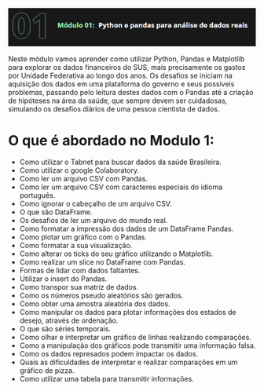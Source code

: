 <img src="https://github.com/iplusl/Bootcamp_Data_Science/blob/main/Modulo1/imagens/modulo1.png">

Neste módulo vamos aprender como utilizar Python, Pandas e Matplotlib para explorar os dados financeiros do SUS, mais precisamente os gastos por Unidade Federativa ao longo dos anos. Os desafios se iniciam na aquisição dos dados em uma plataforma do governo e seus possíveis problemas, passando pelo leitura destes dados com o Pandas até a criação de hipóteses na área da saúde, que sempre devem ser cuidadosas, simulando os desafios diários de uma pessoa cientista de dados.

# O que é abordado no Modulo 1:
* Como utilizar o Tabnet para buscar dados da saúde Brasileira.
* Como utilizar o google Colaboratory.
* Como ler um arquivo CSV com Pandas.
* Como ler um arquivo CSV com caracteres especiais do idioma português.
* Como ignorar o cabeçalho de um arquivo CSV.
* O que são DataFrame.
* Os desafios de ler um arquivo do mundo real.
* Como formatar a impressão dos dados de um DataFrame Pandas.
* Como plotar um gráfico com o Pandas.
* Como formatar a sua visualização.
* Como alterar os ticks do seu gráfico utilizando o Matplotlib.
* Como realizar um slice no DataFrame com Pandas.
* Formas de lidar com dados faltantes.
* Utilizar o insert do Pandas.
* Como transpor sua matriz de dados.
* Como os números pseudo aleatórios são gerados.
* Como obter uma amostra aleatória dos dados.
* Como manipular os dados para plotar informações dos estados de desejo, através de ordenação.
* O que são séries temporais.
* Como olhar e interpretar um gráfico de linhas realizando comparações.
* Como a manipulação dos gráficos pode transmitir uma informação falsa.
* Como os dados represados podem impactar os dados.
* Quais as dificuldades de interpretar e realizar comparações em um gráfico de pizza.
* Como utilizar uma tabela para transmitir informações.
